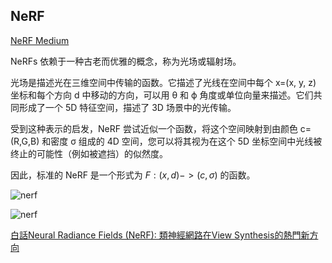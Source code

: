 ## NeRF

[NeRF Medium](https://towardsdatascience.com/its-nerf-from-nothing-build-a-vanilla-nerf-with-pytorch-7846e4c45666)

NeRFs 依赖于一种古老而优雅的概念，称为光场或辐射场。

光场是描述光在三维空间中传输的函数。它描述了光线在空间中每个 x=(x, y, z) 坐标和每个方向 d 中移动的方向，可以用 θ 和 ϕ 角度或单位向量来描述。它们共同形成了一个 5D 特征空间，描述了 3D 场景中的光传输。

受到这种表示的启发，NeRF 尝试近似一个函数，将这个空间映射到由颜色 c=(R,G,B) 和密度 σ 组成的 4D 空间，您可以将其视为在这个 5D 坐标空间中光线被终止的可能性（例如被遮挡）的似然度。

因此，标准的 NeRF 是一个形式为 $F:(x,d) -> (c,σ)$ 的函数。

![nerf](https://www.researchgate.net/publication/348213072/figure/fig4/AS:976456033267712@1609816668013/NeTF-network-architecture-we-adopt-an-MLP-structure-analogous-to-the-one-used-in-NeRF.png)

![nerf](https://miro.medium.com/max/9999/1*q3fLvJFfoUdtVhsXeeTNXw.png)

[白話Neural Radiance Fields (NeRF): 類神經網路在View Synthesis的熱門新方向](https://medium.com/ai-blog-tw/%E7%99%BD%E8%A9%B1neural-radiance-fields-nerf-%E9%A1%9E%E7%A5%9E%E7%B6%93%E7%B6%B2%E8%B7%AF%E5%9C%A8view-synthesis%E7%9A%84%E7%86%B1%E9%96%80%E6%96%B0%E6%96%B9%E5%90%91-23be9411d399)